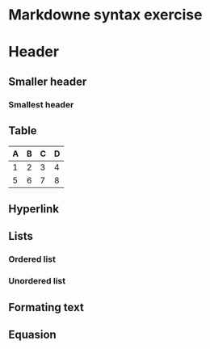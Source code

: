 # Markdowne syntax exercise

# Header
## Smaller header
### Smallest header

## Table

| A | B | C | D |
|---|---|---|---|
| 1 | 2 | 3 | 4 |
| 5 | 6 | 7 | 8 |

## Hyperlink

## Lists

### Ordered list

### Unordered list

## Formating text

## Equasion